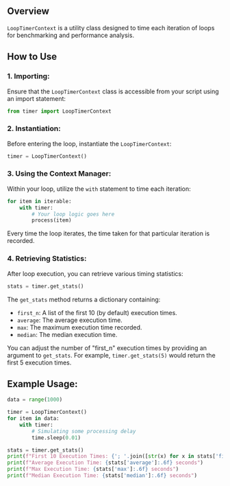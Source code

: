 ## Overview

`LoopTimerContext` is a utility class designed to time each iteration of loops for benchmarking and performance analysis.

## How to Use

### 1. Importing:

Ensure that the `LoopTimerContext` class is accessible from your script using an import statement:

```python
from timer import LoopTimerContext
```

### 2. Instantiation:

Before entering the loop, instantiate the `LoopTimerContext`:

```python
timer = LoopTimerContext()
```

### 3. Using the Context Manager:

Within your loop, utilize the `with` statement to time each iteration:

```python
for item in iterable:
    with timer:
        # Your loop logic goes here
        process(item)
```

Every time the loop iterates, the time taken for that particular iteration is recorded.

### 4. Retrieving Statistics:

After loop execution, you can retrieve various timing statistics:

```python
stats = timer.get_stats()
```

The `get_stats` method returns a dictionary containing:

- `first_n`: A list of the first 10 (by default) execution times.
- `average`: The average execution time.
- `max`: The maximum execution time recorded.
- `median`: The median execution time.

You can adjust the number of "first_n" execution times by providing an argument to `get_stats`. For example, `timer.get_stats(5)` would return the first 5 execution times.

## Example Usage:

```python
data = range(1000)

timer = LoopTimerContext()
for item in data:
    with timer:
        # Simulating some processing delay
        time.sleep(0.01)

stats = timer.get_stats()
print(f"First 10 Execution Times: {'; '.join([str(x) for x in stats['first_n']])}")
print(f"Average Execution Time: {stats['average']:.6f} seconds")
print(f"Max Execution Time: {stats['max']:.6f} seconds")
print(f"Median Execution Time: {stats['median']:.6f} seconds")
```